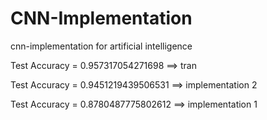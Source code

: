 # CNN-Implementation
cnn-implementation for artificial intelligence


Test Accuracy = 0.957317054271698  ==> tran

Test Accuracy = 0.9451219439506531 ==> implementation 2

Test Accuracy = 0.8780487775802612  ==> implementation 1
